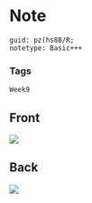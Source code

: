# Note
```
guid: pz(hs8B/R;
notetype: Basic+++
```

### Tags
```
Week9
```

## Front
<img src="paste-9ac26be5b72f5fd2e422aa401793b3aabd01d904.jpg">

## Back
<img src="paste-1372a5332a4349cf7d255363ac0e0f3147d7456c.jpg">
